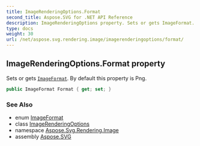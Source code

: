 ```yaml
---
title: ImageRenderingOptions.Format
second_title: Aspose.SVG for .NET API Reference
description: ImageRenderingOptions property. Sets or gets ImageFormat. By default this property is Png
type: docs
weight: 30
url: /net/aspose.svg.rendering.image/imagerenderingoptions/format/
---
```

## ImageRenderingOptions.Format property

Sets or gets [`ImageFormat`](../../imageformat/). By default this property is Png.

```csharp
public ImageFormat Format { get; set; }
```

### See Also

* enum [ImageFormat](../../imageformat/)
* class [ImageRenderingOptions](../)
* namespace [Aspose.Svg.Rendering.Image](../../../aspose.svg.rendering.image/)
* assembly [Aspose.SVG](../../../)
